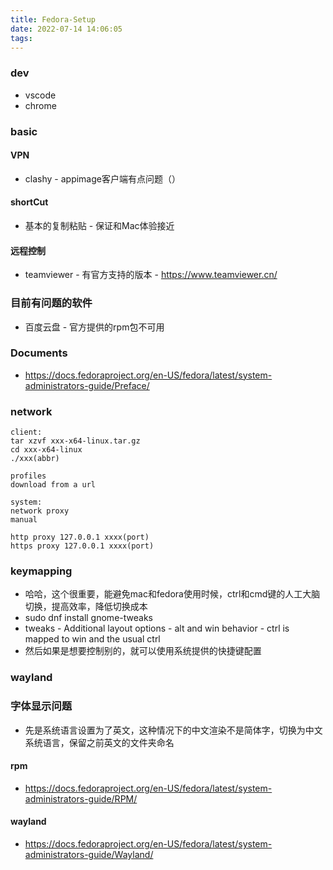 ```yaml
---
title: Fedora-Setup
date: 2022-07-14 14:06:05
tags:
---
```

### dev
- vscode
- chrome



### basic
#### VPN
- clashy - appimage客户端有点问题（）

#### shortCut
- 基本的复制粘贴 - 保证和Mac体验接近
#### 远程控制
- teamviewer - 有官方支持的版本 - https://www.teamviewer.cn/

### 目前有问题的软件
- 百度云盘 - 官方提供的rpm包不可用

### Documents
- https://docs.fedoraproject.org/en-US/fedora/latest/system-administrators-guide/Preface/


### network
```
client:
tar xzvf xxx-x64-linux.tar.gz
cd xxx-x64-linux
./xxx(abbr)

profiles 
download from a url

system:
network proxy
manual

http proxy 127.0.0.1 xxxx(port)
https proxy 127.0.0.1 xxxx(port)
```
### keymapping
- 哈哈，这个很重要，能避免mac和fedora使用时候，ctrl和cmd键的人工大脑切换，提高效率，降低切换成本
- sudo dnf install gnome-tweaks
- tweaks - Additional layout options - alt and win behavior - ctrl is mapped to win and the usual ctrl
- 然后如果是想要控制别的，就可以使用系统提供的快捷键配置
### wayland


### 字体显示问题
- 先是系统语言设置为了英文，这种情况下的中文渲染不是简体字，切换为中文系统语言，保留之前英文的文件夹命名

#### rpm
- https://docs.fedoraproject.org/en-US/fedora/latest/system-administrators-guide/RPM/

#### wayland
- https://docs.fedoraproject.org/en-US/fedora/latest/system-administrators-guide/Wayland/